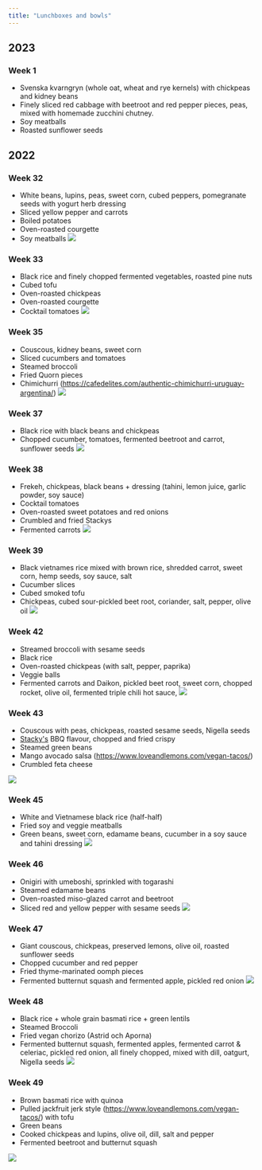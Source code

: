 ```yaml
---
title: "Lunchboxes and bowls"
---
```

## 2023

### Week 1
- Svenska kvarngryn (whole oat, wheat and rye kernels) with chickpeas and kidney beans
- Finely sliced red cabbage with beetroot and red pepper pieces, peas, mixed with homemade zucchini chutney.
- Soy meatballs
- Roasted sunflower seeds

## 2022

### Week 32
- White beans, lupins, peas, sweet corn, cubed peppers, pomegranate seeds with yogurt herb dressing
- Sliced yellow pepper and carrots
- Boiled potatoes
- Oven-roasted courgette 
- Soy meatballs
![](projects/attachments/lunchbox%2013.png)

### Week 33
- Black rice and finely chopped fermented vegetables, roasted pine nuts
- Cubed tofu
- Oven-roasted chickpeas
- Oven-roasted courgette
- Cocktail tomatoes
![](projects/attachments/lunchbox%2012.png)

### Week 35
- Couscous, kidney beans, sweet corn
- Sliced cucumbers and tomatoes
- Steamed broccoli
- Fried Quorn pieces
- Chimichurri (https://cafedelites.com/authentic-chimichurri-uruguay-argentina/)
![](projects/attachments/lunchbox%2011.png)
### Week 37
- Black rice with black beans and chickpeas
- Chopped cucumber, tomatoes, fermented beetroot and carrot, sunflower seeds
![](projects/attachments/lunchbox%2010.png)
### Week 38
- Frekeh, chickpeas, black beans + dressing (tahini, lemon juice, garlic powder, soy sauce)
- Cocktail tomatoes
- Oven-roasted sweet potatoes and red onions
- Crumbled and fried Stackys
- Fermented carrots
![](projects/attachments/lunchbox%2009.png)
### Week 39
- Black vietnames rice mixed with brown rice, shredded carrot, sweet corn, hemp seeds, soy sauce, salt
- Cucumber slices
- Cubed smoked tofu
- Chickpeas, cubed sour-pickled beet root, coriander, salt, pepper, olive oil
![](projects/attachments/lunchbox%2008.png)

### Week 42
- Streamed broccoli with sesame seeds
- Black rice
- Oven-roasted chickpeas (with salt, pepper, paprika)
- Veggie balls
- Fermented carrots and Daikon, pickled beet root, sweet corn, chopped rocket, olive oil, fermented triple chili hot sauce,
![](projects/attachments/lunchbox%2007.png)

### Week 43
- Couscous with peas, chickpeas, roasted sesame seeds, Nigella seeds
- [Stacky's](https://stackys.com/sv#shop-block) BBQ flavour, chopped and fried crispy
- Steamed green beans
- Mango avocado salsa (https://www.loveandlemons.com/vegan-tacos/)
- Crumbled feta cheese

![](projects/attachments/lunchbox%2006.png)
### Week 45
- White and Vietnamese black rice (half-half)
- Fried soy and veggie meatballs
- Green beans, sweet corn, edamame beans, cucumber in a soy sauce and tahini dressing
![](projects/attachments/lunchbox%2005.png)

### Week 46
- Onigiri with umeboshi, sprinkled with togarashi
- Steamed edamame beans
- Oven-roasted miso-glazed carrot and beetroot
- Sliced red and yellow pepper with sesame seeds
![](projects/attachments/lunchbox%2004.png)
### Week 47
- Giant couscous, chickpeas, preserved lemons, olive oil, roasted sunflower seeds
- Chopped cucumber and red pepper
- Fried thyme-marinated oomph pieces
- Fermented butternut squash and fermented apple, pickled red onion
![](projects/attachments/lunchbox%2003.png)

### Week 48
- Black rice + whole grain basmati rice + green lentils 
- Steamed Broccoli
- Fried vegan chorizo (Astrid och Aporna)
- Fermented butternut squash, fermented apples, fermented carrot & celeriac, pickled red onion, all finely chopped, mixed with dill, oatgurt, Nigella seeds
![](projects/attachments/lunchbox%2002.png)


### Week 49
- Brown basmati rice with quinoa
- Pulled jackfruit jerk style (https://www.loveandlemons.com/vegan-tacos/) with tofu
- Green beans
- Cooked chickpeas and lupins, olive oil, dill, salt and pepper
- Fermented beetroot and butternut squash

![](projects/attachments/lunchbox%2001.png)